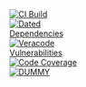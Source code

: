 

<!-- START PavanMudigonda/coverage-reporter@main/badge-template.md -->
<svg fill="none" viewBox="0 0 120 120" width="120" height="120" xmlns="http://www.w3.org/2000/svg">
  <foreignObject width="100%" height="100%">
    <div xmlns="http://www.w3.org/1999/xhtml">
      <a href="">
<img alt="CI Build" src="https://github.com/PavanMudigonda/action-dynamic-readme/actions/workflows/$GITHUB_WORKFLOW/badge.svg?branch=main>
      </a>
<br/>
<img alt="Stale Pull Requests" src=".github/badges/stale-pr-count.svg">
<br/>
<img alt="Dated Dependencies" src=".github/badges/dated-dependency-count.svg">
<br/>
<img alt="Veracode Vulnerabilities" src=".github/badges/veracode-vulnerability-counts.svg">
<br/>
<img alt="Code Coverage" src=".github/badges/code-coverage.svg">
<br/>
<img alt="DUMMY" src=".github/badges/dummy.svg">
<br/>                                                              
<img alt="Latest Release" src=".github/badges/latest-release.svg">
    </div>
  </foreignObject>
  </svg>

---

                                                                 
<!-- END PavanMudigonda/coverage-reporter@main/badge-template.md -->

---




